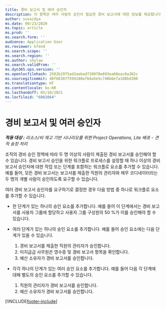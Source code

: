 ```yaml
---
title: 경비 보고서 및 여러 승인자
description: 이 항목은 여러 사람의 승인이 필요한 경비 보고서에 대한 정보를 제공합니다.
author: suvaidya
ms.date: 09/23/2020
ms.topic: article
ms.prod: ''
ms.search.form: ''
audience: Application User
ms.reviewer: kfend
ms.search.scope: ''
ms.search.region: ''
ms.author: shylaw
ms.search.validFrom: ''
ms.dyn365.ops.version: ''
ms.openlocfilehash: 2502b2975ad3aebad720970e693ea68eac0a302c
ms.sourcegitcommit: 40f68387f594180af64a5e5c748b6efa188bd300
ms.translationtype: HT
ms.contentlocale: ko-KR
ms.lasthandoff: 05/10/2021
ms.locfileid: "6002064"
---
```

# <a name="expense-reports-and-multiple-approvers"></a>경비 보고서 및 여러 승인자

_**적용 대상 :** 리소스/비 재고 기반 시나리오를 위한 Project Operations, Lite 배포 - 견적 송장 처리_

조직의 경비 승인 정책에 따라 두 명 이상의 사람이 제출된 경비 보고서를 승인해야 할 수 있습니다. 경비 보고서 승인을 위한 워크플로 프로세스를 설정할 때 하나 이상의 경비 보고서 승인자에 대한 작업 또는 단계를 포함하는 워크플로 요소를 추가할 수 있습니다. 예를 들어, 모든 경비 보고서는 보고서를 제출한 직원의 관리자와 채무 코디네이터라는 두 명의 개별 사람이 승인하도록 요구할 수 있습니다.

여러 경비 보고서 승인자를 요구하기로 결정한 경우 다음 방법 중 하나로 워크플로 요소를 추가할 수 있습니다.

- 한 단계가 있는 하나의 승인 요소를 추가합니다. 예를 들어 이 단계에서는 경비 보고서를 사용자 그룹에 할당하고 사용자 그룹 구성원의 50 %가 이를 승인해야 할 수 있습니다.
- 여러 단계가 있는 하나의 승인 요소를 추가합니다. 예를 들어 승인 요소에는 다음 단계가 있을 수 있습니다.

    1. 경비 보고서를 제출한 직원의 관리자가 승인합니다.
    2. 미지급금 사무원은 영수증 및 경비 보고서 항목을 확인합니다.
    3. 예산 소유자가 경비 보고서를 승인합니다.

- 각각 하나의 단계가 있는 여러 승인 요소를 추가합니다. 예를 들어 다음 각 단계에 대해 별도의 승인 요소를 추가할 수 있습니다.

    1. 직원의 관리자가 경비 보고서를 승인합니다.
    2. 예산 소유자가 경비 보고서를 승인합니다.


[!INCLUDE[footer-include](../includes/footer-banner.md)]